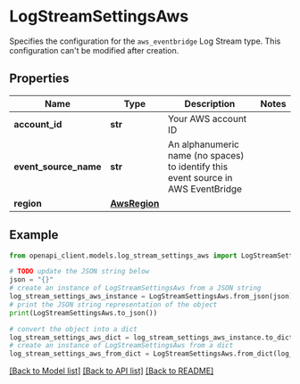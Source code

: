 # LogStreamSettingsAws

Specifies the configuration for the `aws_eventbridge` Log Stream type. This configuration can't be modified after creation.

## Properties

Name | Type | Description | Notes
------------ | ------------- | ------------- | -------------
**account_id** | **str** | Your AWS account ID | 
**event_source_name** | **str** | An alphanumeric name (no spaces) to identify this event source in AWS EventBridge | 
**region** | [**AwsRegion**](AwsRegion.md) |  | 

## Example

```python
from openapi_client.models.log_stream_settings_aws import LogStreamSettingsAws

# TODO update the JSON string below
json = "{}"
# create an instance of LogStreamSettingsAws from a JSON string
log_stream_settings_aws_instance = LogStreamSettingsAws.from_json(json)
# print the JSON string representation of the object
print(LogStreamSettingsAws.to_json())

# convert the object into a dict
log_stream_settings_aws_dict = log_stream_settings_aws_instance.to_dict()
# create an instance of LogStreamSettingsAws from a dict
log_stream_settings_aws_from_dict = LogStreamSettingsAws.from_dict(log_stream_settings_aws_dict)
```
[[Back to Model list]](../README.md#documentation-for-models) [[Back to API list]](../README.md#documentation-for-api-endpoints) [[Back to README]](../README.md)


